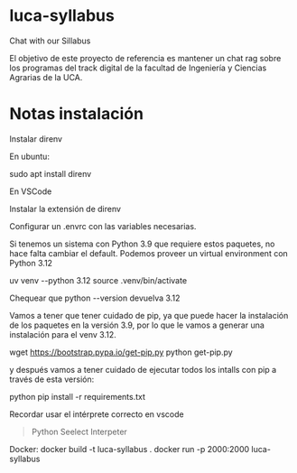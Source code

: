 # luca-syllabus
Chat with our Sillabus

El objetivo de este proyecto de referencia es mantener un chat rag sobre los programas del track digital de la facultad de Ingeniería y Ciencias Agrarias de la UCA.

# Notas instalación
Instalar direnv

En ubuntu:

sudo apt install direnv

En VSCode

Instalar la extensión de direnv

Configurar un .envrc con las variables necesarias.

Si tenemos un sistema con Python 3.9 que requiere estos paquetes, no hace falta cambiar el default. 
Podemos proveer un virtual environment con Python 3.12

uv venv --python 3.12
source .venv/bin/activate

Chequear que python --version devuelva 3.12

Vamos a tener que tener cuidado de pip, ya que puede hacer la instalación de los paquetes en la versión 3.9, por lo que le vamos a generar una instalación para el venv 3.12.

wget https://bootstrap.pypa.io/get-pip.py
python get-pip.py

y después vamos a tener cuidado de ejecutar todos los intalls con pip a través de esta versión:

python pip install -r requirements.txt 

Recordar usar el intérprete correcto en vscode
>Python Seelect Interpeter

Docker:
docker build -t luca-syllabus .
docker run -p 2000:2000 luca-syllabus

